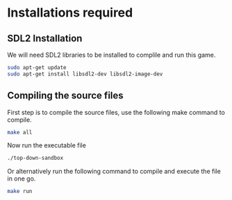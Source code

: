 # Installations required
## SDL2 Installation
We will need SDL2 libraries to be installed to complile and run this game.

```bash
sudo apt-get update
sudo apt-get install libsdl2-dev libsdl2-image-dev
```

## Compiling the source files
First step is to compile the source files, use the following make command to compile.

```bash
make all
```
Now run the executable file

```bash
./top-down-sandbox
```
Or alternatively run the following command to compile and execute the file in one go.

```bash
make run
```
